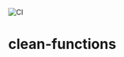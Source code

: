 ![CI](https://github.com/kateprostokate/clean-functions/actions/workflows/tests.yml/badge.svg)

# clean-functions